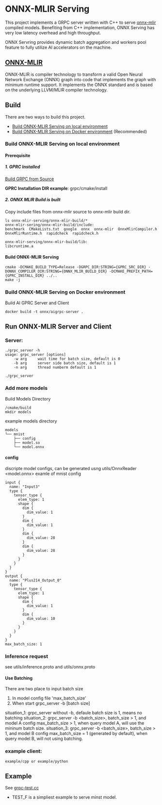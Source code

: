 # ONNX-MLIR Serving

This project implements a GRPC server written with C++ to serve [onnx-mlir](https://onnx.ai/onnx-mlir/) compiled models. Benefiting from C++ implementation, ONNX Serving has very low latency overhead and high throughput. 

ONNX Servring provides dynamic batch aggregation and workers pool feature to fully utilize AI accelerators on the machine.

## [ONNX-MLIR](https://onnx.ai/onnx-mlir/)
ONNX-MLIR is compiler technology to transform a valid Open Neural Network Exchange (ONNX) graph into code that implements the graph with minimum runtime support. It implements the ONNX standard and is based on the underlying LLVM/MLIR compiler technology.

## Build

There are two ways to build this project.
+ [Build ONNX-MLIR Serving on local environment](#build-onnx-mlir-serving-on-local-environment) 
+ [Build ONNX-MLIR Serving on Docker environment](#build-onnx-mlir-serving-on-docker-environment) (Recommended)

### Build ONNX-MLIR Serving on local environment


#### **Prerequisite**


##### 1. GPRC Installed

[Build GRPC from Source](https://github.com/grpc/grpc/blob/master/BUILDING.md#build-from-source)

**GPRC Installation DIR example**: grpc/cmake/install


##### 2. ONNX MLIR Build is built

Copy include files from onnx-mlir source to onnx-mlir build dir.

```
ls onnx-mlir-serving/onnx-mlir-build/*
onnx-mlir-sering/onnx-mlir-build/include:
benchmark  CMakeLists.txt  google  onnx  onnx-mlir  OnnxMlirCompiler.h  OnnxMlirRuntime.h  rapidcheck  rapidcheck.h

onnx-mlir-serving/onnx-mlir-build/lib:
libcruntime.a
```

#### **Build ONNX-MLIR Serving**

```
cmake -DCMAKE_BUILD_TYPE=Release -DGRPC_DIR:STRING={GPRC_SRC_DIR} -DONNX_COMPILER_DIR:STRING={ONNX_MLIR_BUILD_DIR} -DCMAKE_PREFIX_PATH={GPRC_INSTALL_DIR} ../..
make -j
```

### Build ONNX-MLIR Serving on Docker environment


Build AI GPRC Server and Client
```
docker build -t onnx/aigrpc-server .
```


## **Run ONNX-MLIR Server and Client**

### Server:
```
./grpc_server -h
usage: grpc_server [options]
    -w arg     wait time for batch size, default is 0
    -b arg     server side batch size, default is 1
    -n arg     thread numberm default is 1

./grpc_server
```
### Add more models

Build Models Directory
```
/cmake/build
mkdir models
```
example models directory
```
models
└── mnist
    ├── config
    ├── model.so
    └── model.onnx
```

#### config
discripte model configs, can be generated usng utils/OnnxReader <model.onnx>
examle of mnist config
```
input {
  name: "Input3"
  type {
    tensor_type {
      elem_type: 1
      shape {
        dim {
          dim_value: 1
        }
        dim {
          dim_value: 1
        }
        dim {
          dim_value: 28
        }
        dim {
          dim_value: 28
        }
      }
    }
  }
}
output {
  name: "Plus214_Output_0"
  type {
    tensor_type {
      elem_type: 1
      shape {
        dim {
          dim_value: 1
        }
        dim {
          dim_value: 10
        }
      }
    }
  }
}
max_batch_size: 1
```

### Inference request

see utils/inference.proto and utils/onnx.proto


#### Use Batching
There are two place to input batch size
1. In model config file 'max_batch_size'
2. When start grpc_server -b [batch size]

situation_1: grpc_server without -b, defaule batch size is 1, means no batching 
situation_2: grpc_server -b <batch_size>, batch_size > 1, and model A config max_batch_size > 1, when query model A, will use the mininum batch size.
situation_3: grpc_server -b <batch_size>, batch_size > 1, and model B config max_batch_size = 1 (generated by default), when query model B, will not using batching.


### example client:
```
example/cpp or example/python
```


## Example

See [grpc-test.cc](./tests/grpc-test.cc)

- TEST_F is a simpliest example to serve minst model.

